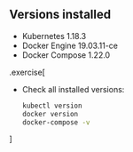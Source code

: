 ## Versions installed

- Kubernetes 1.18.3
- Docker Engine 19.03.11-ce
- Docker Compose 1.22.0 


.exercise[

- Check all installed versions:
  ```bash
  kubectl version
  docker version
  docker-compose -v
  ```

]
